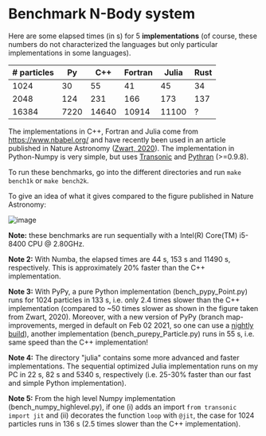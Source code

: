# Benchmark N-Body system

Here are some elapsed times (in s) for 5 **implementations** (of course, these
numbers do not characterized the languages but only particular implementations
in some languages).

| # particles |   Py |   C++ | Fortran | Julia | Rust |
|-------------|------|-------|---------|-------|------|
|     1024    |   30 |    55 |     41  |    45 |   34 |
|     2048    |  124 |   231 |    166  |   173 |  137 |
|    16384    | 7220 | 14640 |  10914  | 11100 |    ? |

The implementations in C++, Fortran and Julia come from https://www.nbabel.org/
and have recently been used in an article published in Nature Astronomy
([Zwart, 2020](https://arxiv.org/pdf/2009.11295.pdf)). The implementation in
Python-Numpy is very simple, but uses
[Transonic](https://transonic.readthedocs.io) and
[Pythran](https://pythran.readthedocs.io) (>=0.9.8).

To run these benchmarks, go into the different directories and run `make
bench1k` or `make bench2k`.

To give an idea of what it gives compared to the figure published in Nature Astronomy:

![image](https://raw.githubusercontent.com/paugier/nbabel/master/py/fig/fig_ecolo_impact_transonic.png)

**Note:** these benchmarks are run sequentially with a Intel(R) Core(TM)
i5-8400 CPU @ 2.80GHz.

**Note 2:** With Numba, the elapsed times are 44 s, 153 s and 11490 s,
respectively. This is approximately 20% faster than the C++ implementation.

**Note 3:** With PyPy, a pure Python implementation (bench_pypy_Point.py) runs
for 1024 particles in 133 s, i.e. only 2.4 times slower than the C++
implementation (compared to ~50 times slower as shown in the figure taken from
Zwart, 2020). Moreover, with a new version of PyPy (branch map-improvements,
merged in default on Feb 02 2021, so one can use a [nightly
build](https://buildbot.pypy.org/nightly/py3.7/)), another implementation
(bench_purepy_Particle.py) runs in 55 s, i.e. same speed than the C++
implementation!

**Note 4:** The directory "julia" contains some more advanced and faster
implementations. The sequential optimized Julia implementation runs on my PC in
22 s, 82 s and 5340 s, respectively (i.e. 25-30% faster than our fast and
simple Python implementation).

**Note 5:** From the high level Numpy implementation
(bench_numpy_highlevel.py), if one (i) adds an import `from transonic import
jit` and (ii) decorates the function `loop` with `@jit`, the case for 1024
particles runs in 136 s (2.5 times slower than the C++ implementation).
